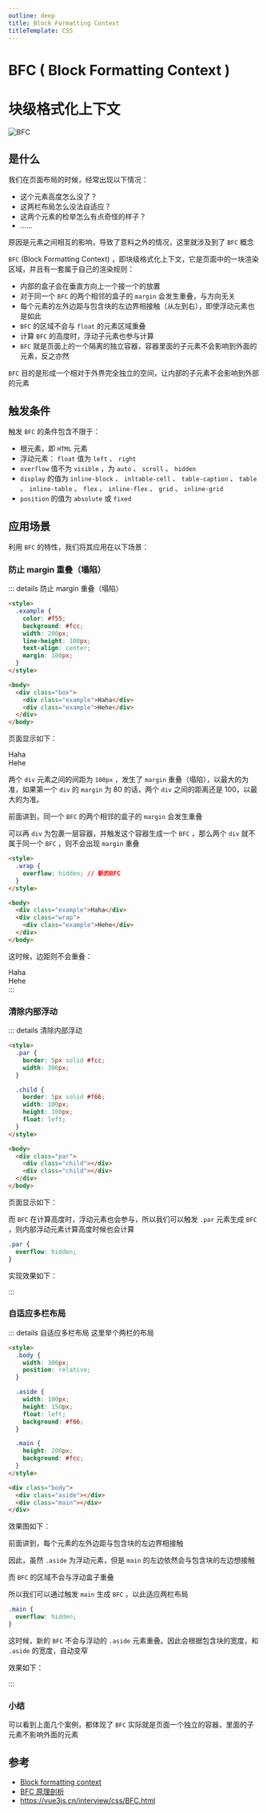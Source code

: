 ```yaml
---
outline: deep
title: Block Formatting Context
titleTemplate: CSS
---
```


# BFC ( Block Formatting Context )

<h1>块级格式化上下文</h1>

![BFC](./images/BFC.png)

## 是什么

我们在页面布局的时候，经常出现以下情况：

- 这个元素高度怎么没了？
- 这两栏布局怎么没法自适应？
- 这两个元素的检举怎么有点奇怪的样子？
- ......

原因是元素之间相互的影响，导致了意料之外的情况，这里就涉及到了 `BFC` 概念

`BFC` (Block Formatting Context) ，即块级格式化上下文，它是页面中的一块渲染区域，并且有一套属于自己的渲染规则：

- 内部的盒子会在垂直方向上一个接一个的放置
- 对于同一个 `BFC` 的两个相邻的盒子的 `margin` 会发生重叠，与方向无关
- 每个元素的左外边距与包含块的左边界相接触（从左到右），即使浮动元素也是如此
- `BFC` 的区域不会与 `float` 的元素区域重叠
- 计算 `BFC` 的高度时，浮动子元素也参与计算
- `BFC` 就是页面上的一个隔离的独立容器，容器里面的子元素不会影响到外面的元素，反之亦然

`BFC` 目的是形成一个相对于外界完全独立的空间，让内部的子元素不会影响到外部的元素

## 触发条件

触发 `BFC` 的条件包含不限于：

- 根元素，即 `HTML` 元素
- 浮动元素： `float` 值为 `left` 、 `right`
- `overflow` 值不为 `visible` ，为 `auto` 、 `scroll` 、 `hidden`
- `display` 的值为 `inline-block` 、 `inltable-cell` 、 `table-caption` 、 `table` 、 `inline-table` 、 `flex` 、 `inline-flex` 、 `grid` 、 `inline-grid`
- `position` 的值为 `absolute` 或 `fixed`

## 应用场景

利用 `BFC` 的特性，我们将其应用在以下场景：

### 防止 margin 重叠（塌陷）

::: details 防止 margin 重叠（塌陷）

```html
<style>
  .example {
    color: #f55;
    background: #fcc;
    width: 200px;
    line-height: 100px;
    text-align: center;
    margin: 100px;
  }
</style>

<body>
  <div class="box">
    <div class="example">Haha</div>
    <div class="example">Hehe</div>
  </div>
</body>
```

页面显示如下：

<div :class="$style.box">
  <div :class="$style.example">Haha</div>
  <div :class="$style.example">Hehe</div>
</div>

两个 `div` 元素之间的间距为 `100px` ，发生了 `margin` 重叠（塌陷），以最大的为准，如果第一个 `div` 的 `margin` 为 80 的话，两个 `div` 之间的距离还是 100，以最大的为准。

前面讲到，同一个 `BFC` 的两个相邻的盒子的 `margin` 会发生重叠

可以再 `div` 为包裹一层容器，并触发这个容器生成一个 `BFC` ，那么两个 `div` 就不属于同一个 `BFC` ，则不会出现 `margin` 重叠

```html
<style>
  .wrap {
    overflow: hidden; // 新的BFC
  }
</style>

<body>
  <div class="example">Haha</div>
  <div class="wrap">
    <div class="example">Hehe</div>
  </div>
</body>
```

这时候，边距则不会重叠：

<div :class="$style.box">
  <div :class="$style.example">Haha</div>
  <div :class="$style.wrap">
    <div :class="$style.example">Hehe</div>
  </div>
</div>
:::

### 清除内部浮动

::: details 清除内部浮动

```html
<style>
  .par {
    border: 5px solid #fcc;
    width: 300px;
  }

  .child {
    border: 5px solid #f66;
    width: 100px;
    height: 100px;
    float: left;
  }
</style>

<body>
  <div class="par">
    <div class="child"></div>
    <div class="child"></div>
  </div>
</body>
```

页面显示如下：

<div :class="$style.box">
  <div :class="$style.par">
    <div :class="$style.child"></div>
    <div :class="$style.child"></div>
  </div>
</div>

而 `BFC` 在计算高度时，浮动元素也会参与，所以我们可以触发 `.par` 元素生成 `BFC` ，则内部浮动元素计算高度时候也会计算

```css
.par {
  overflow: hidden;
}
```

实现效果如下：

<div :class="$style.box">
  <div :class="[$style.par, $style.hidden]">
    <div :class="$style.child"></div>
    <div :class="$style.child"></div>
  </div>
</div>
:::

### 自适应多栏布局

::: details 自适应多栏布局
这里举个两栏的布局

```html
<style>
  .body {
    width: 300px;
    position: relative;
  }

  .aside {
    width: 100px;
    height: 150px;
    float: left;
    background: #f66;
  }

  .main {
    height: 200px;
    background: #fcc;
  }
</style>

<div class="body">
  <div class="aside"></div>
  <div class="main"></div>
</div>
```

效果图如下：

<div :class="$style.box">
  <div :class="$style.body">
    <div :class="$style.aside"></div>
    <div :class="$style.main"></div>
  </div>
</div>

前面讲到，每个元素的左外边距与包含块的左边界相接触

因此，虽然 `.aside` 为浮动元素，但是 `main` 的左边依然会与包含块的左边想接触

而 `BFC` 的区域不会与浮动盒子重叠

所以我们可以通过触发 `main` 生成 `BFC` ，以此适应两栏布局

```css
.main {
  overflow: hidden;
}
```

这时候，新的 `BFC` 不会与浮动的 `.aside` 元素重叠。因此会根据包含块的宽度，和 `.aside` 的宽度，自动变窄

效果如下：

<div :class="$style.box">
  <div :class="$style.body">
    <div :class="$style.aside"></div>
    <div :class="[$style.main, $style.hidden]"></div>
  </div>
</div>

:::

### 小结

可以看到上面几个案例，都体现了 `BFC` 实际就是页面一个独立的容器，里面的子元素不影响外面的元素

## 参考

- [Block formatting context](https://developer.mozilla.org/en-US/docs/Web/Guide/CSS/Block_formatting_context)
- [BFC 原理剖析](https://github.com/zuopf769/notebook/blob/master/fe/BFC%E5%8E%9F%E7%90%86%E5%89%96%E6%9E%90/README.md)
- https://vue3js.cn/interview/css/BFC.html

<style module lang="scss">
.box {
  background: white;
  overflow: hidden;
  border-radius: 10px;
  padding: 10px;

  .wrap {
    overflow: hidden; /* 新的BFC */
  }

  .example {
    color: #f55;
    background: #fcc;
    width: 200px;
    line-height: 100px;
    text-align:center;
    margin: 100px;
  }

  .par {
    border: 5px solid #fcc;
    width: 300px;
  }

  .hidden {
    overflow: hidden;
  }

  .child {
    border: 5px solid #f66;
    width: 100px;
    height: 100px;
    float: left;
  }

  .body {
    width: 300px;
    position: relative;
  }

  .aside {
    width: 100px;
    height: 150px;
    float: left;
    background: #f66;
  }

  .main {
    height: 200px;
    background: #fcc;
  }
}


</style>
